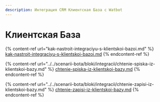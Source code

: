 ```yaml
---
description: Интеграция CRM Клиентская База с Watbot
---
```


# Клиентская База

{% content-ref url="kak-nastroit-integraciyu-s-klientskoi-bazoi.md" %}
[kak-nastroit-integraciyu-s-klientskoi-bazoi.md](kak-nastroit-integraciyu-s-klientskoi-bazoi.md)
{% endcontent-ref %}

{% content-ref url="../../scenarii-bota/bloki/integracii/chtenie-spiska-iz-klientskoi-bazy.md" %}
[chtenie-spiska-iz-klientskoi-bazy.md](../../scenarii-bota/bloki/integracii/chtenie-spiska-iz-klientskoi-bazy.md)
{% endcontent-ref %}

{% content-ref url="../../scenarii-bota/bloki/integracii/chtenie-zapisi-iz-klientskoi-bazy.md" %}
[chtenie-zapisi-iz-klientskoi-bazy.md](../../scenarii-bota/bloki/integracii/chtenie-zapisi-iz-klientskoi-bazy.md)
{% endcontent-ref %}

